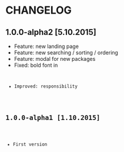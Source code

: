 # CHANGELOG

## 1.0.0-alpha2 [5.10.2015]
- Feature: new landing page
- Feature: new searching / sorting / ordering
- Feature: modal for new packages
- Fixed: bold font in <pre><code>
- Improved: responsibility

## 1.0.0-alpha1 [1.10.2015]
- First version
